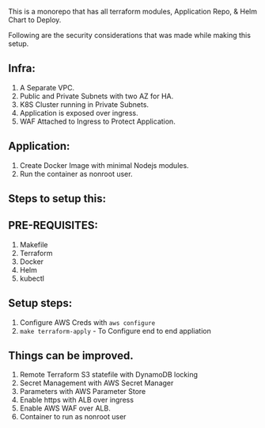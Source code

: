 This is a monorepo that has all terraform modules, Application Repo, & Helm Chart to Deploy.

Following are the security considerations that was made while making this setup. 

Infra:
------

1. A Separate VPC. 
2. Public and Private Subnets with two AZ for HA. 
3. K8S Cluster running in Private Subnets. 
4. Application is exposed over ingress.
5. WAF Attached to Ingress to Protect Application.

Application:
-------

1. Create Docker Image with minimal Nodejs modules. 
2. Run the container as nonroot user. 


Steps to setup this:
-------

PRE-REQUISITES:
----

1. Makefile 
2. Terraform 
3. Docker 
4. Helm 
5. kubectl

Setup steps:
----
1. Configure AWS Creds with `aws configure`
2. `make terraform-apply` - To Configure end to end appliation


Things can be improved.
----

1. Remote Terraform S3 statefile with DynamoDB locking 
2. Secret Management with AWS Secret Manager 
3. Parameters with AWS Parameter Store 
4. Enable https with ALB over ingress 
5. Enable AWS WAF over ALB.
6. Container to run as nonroot user
